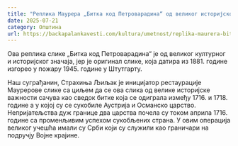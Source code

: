 ```yaml
---
title: "Реплика Маурера „Битка код Петроварадина“ од великог историјског значаја (ВИДЕО)"
date: 2025-07-21
category: Општина
url: https://backapalankavesti.com/kultura/umetnost/replika-maurera-bitka-kod-petrovaradina-od-velikog-istorijskog-znacaja-video/
---
```


Ова реплика слике „Битка код Петроварадина“ је од великог културног и историјског значаја, јер је оригинал слике, која датира из 1881. године изгорео у пожару 1945. године у Штутгарту.

Наш суграђанин, Страхиња Љиљак је иницијатор рестаурације Маурерове слике са циљем да се ова слика од велике историјске важности сачува као сведок битке која се одиграла између 1716. и 1718. године а у којој су се сукобиле Аустрија и Османско царство. Непријатељства дуж границе два царства почела су током априла 1716. године са променљивим успехом сукобљених страна. У овим операција великог учешћа имали су Срби који су служили као граничари на подручју Војне крајине.
